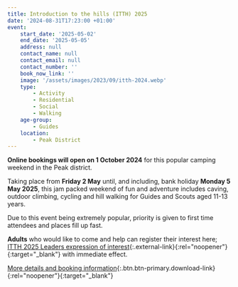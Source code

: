 ```yaml
---
title: Introduction to the hills (ITTH) 2025
date: '2024-08-31T17:23:00 +01:00'
event:
    start_date: '2025-05-02'
    end_date: '2025-05-05'
    address: null
    contact_name: null
    contact_email: null
    contact_number: ''
    book_now_link: ''
    image: '/assets/images/2023/09/itth-2024.webp'
    type:
        - Activity
        - Residential
        - Social
        - Walking
    age-group:
        - Guides
    location:
        - Peak District
---
```

**Online bookings will open on 1 October 2024** for this popular camping weekend in the Peak district.

Taking place from **Friday 2 May** until, and including, bank holiday **Monday 5 May 2025**, this jam packed weekend of fun and adventure includes caving, outdoor climbing, cycling and hill walking for Guides and Scouts aged 11-13 years.

Due to this event being extremely popular, priority is given to first time attendees and places fill up fast.

**Adults** who would like to come and help can register their interest here; [ITTH 2025 Leaders expression of interest](https://forms.office.com/pages/responsepage.aspx?id=Tq4WCYJWLkSIdAXdEancaxoigx7Emn5IpwIhe9sYxeBUQjFUVDQxQ1lQWEs4UE1ITEg3OTlRMzFKTSQlQCN0PWcu&route=shorturl){:.external-link}{:rel="noopener"}{:target="_blank"} with immediate effect.

[More details and booking information](/assets/docs/2024/2025-itth-event-flyer.pdf){:.btn.btn-primary.download-link}{:rel="noopener"}{:target="_blank"}
